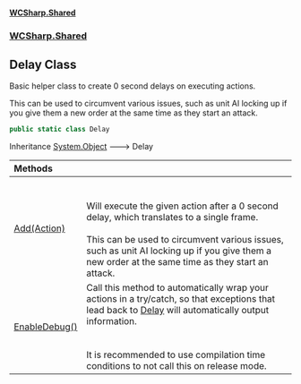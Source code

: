 #### [WCSharp.Shared](README.md 'README')
### [WCSharp.Shared](WCSharp.Shared.md 'WCSharp.Shared')

## Delay Class

Basic helper class to create 0 second delays on executing actions.  
  
This can be used to circumvent various issues, such as unit AI locking up if you give them a new order at the same time as they start an attack.

```csharp
public static class Delay
```

Inheritance [System.Object](https://docs.microsoft.com/en-us/dotnet/api/System.Object 'System.Object') &#129106; Delay

| Methods | |
| :--- | :--- |
| [Add(Action)](WCSharp.Shared.Delay.Add(System.Action).md 'WCSharp.Shared.Delay.Add(System.Action)') | <br/><br/>Will execute the given action after a 0 second delay, which translates to a single frame.<br/><br/>This can be used to circumvent various issues, such as unit AI locking up if you give them a new order at the same time as they start an attack. |
| [EnableDebug()](WCSharp.Shared.Delay.EnableDebug().md 'WCSharp.Shared.Delay.EnableDebug()') | Call this method to automatically wrap your actions in a try/catch, so that exceptions that lead back to [Delay](WCSharp.Shared.Delay.md 'WCSharp.Shared.Delay') will automatically output information.<br/><br/><br/>It is recommended to use compilation time conditions to not call this on release mode. |
